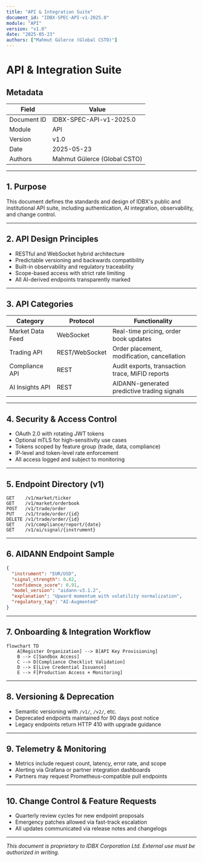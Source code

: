 ```yaml
---
title: "API & Integration Suite"
document_id: "IDBX-SPEC-API-v1-2025.0"
module: "API"
version: "v1.0"
date: "2025-05-23"
authors: ["Mahmut Gülerce (Global CSTO)"]
---
```


# API & Integration Suite

## Metadata

| Field         | Value                             |
|---------------|-----------------------------------|
| Document ID   | IDBX-SPEC-API-v1-2025.0           |
| Module        | API                               |
| Version       | v1.0                              |
| Date          | 2025-05-23        |
| Authors       | Mahmut Gülerce (Global CSTO)      |

---

## 1. Purpose

This document defines the standards and design of IDBX's public and institutional API suite, including authentication, AI integration, observability, and change control.

---

## 2. API Design Principles

- RESTful and WebSocket hybrid architecture
- Predictable versioning and backwards compatibility
- Built-in observability and regulatory traceability
- Scope-based access with strict rate limiting
- All AI-derived endpoints transparently marked

---

## 3. API Categories

| Category        | Protocol       | Functionality                                    |
|------------------|----------------|--------------------------------------------------|
| Market Data Feed | WebSocket      | Real-time pricing, order book updates            |
| Trading API      | REST/WebSocket | Order placement, modification, cancellation      |
| Compliance API   | REST           | Audit exports, transaction trace, MiFID reports  |
| AI Insights API  | REST           | AIDANN-generated predictive trading signals      |

---

## 4. Security & Access Control

- OAuth 2.0 with rotating JWT tokens
- Optional mTLS for high-sensitivity use cases
- Tokens scoped by feature group (trade, data, compliance)
- IP-level and token-level rate enforcement
- All access logged and subject to monitoring

---

## 5. Endpoint Directory (v1)

```text
GET    /v1/market/ticker
GET    /v1/market/orderbook
POST   /v1/trade/order
PUT    /v1/trade/order/{id}
DELETE /v1/trade/order/{id}
GET    /v1/compliance/report/{date}
GET    /v1/ai/signal/{instrument}
```

---

## 6. AIDANN Endpoint Sample

```json
{
  "instrument": "EUR/USD",
  "signal_strength": 0.82,
  "confidence_score": 0.91,
  "model_version": "aidann-v3.1.2",
  "explanation": "Upward momentum with volatility normalization",
  "regulatory_tag": "AI-Augmented"
}
```

---

## 7. Onboarding & Integration Workflow

```mermaid
flowchart TD
    A[Register Organization] --> B[API Key Provisioning]
    B --> C[Sandbox Access]
    C --> D[Compliance Checklist Validation]
    D --> E[Live Credential Issuance]
    E --> F[Production Access + Monitoring]
```

---

## 8. Versioning & Deprecation

- Semantic versioning with `/v1/`, `/v2/`, etc.
- Deprecated endpoints maintained for 90 days post notice
- Legacy endpoints return HTTP 410 with upgrade guidance

---

## 9. Telemetry & Monitoring

- Metrics include request count, latency, error rate, and scope
- Alerting via Grafana or partner integration dashboards
- Partners may request Prometheus-compatible pull endpoints

---

## 10. Change Control & Feature Requests

- Quarterly review cycles for new endpoint proposals
- Emergency patches allowed via fast-track escalation
- All updates communicated via release notes and changelogs

---

*This document is proprietary to IDBX Corporation Ltd. External use must be authorized in writing.*
